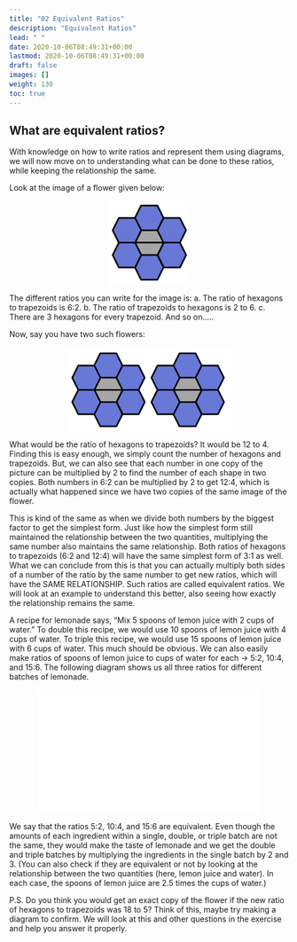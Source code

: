 ```yaml
---
title: "02 Equivalent Ratios"
description: "Equivalent Ratios"
lead: " "
date: 2020-10-06T08:49:31+00:00
lastmod: 2020-10-06T08:49:31+00:00
draft: false
images: []
weight: 130
toc: true
---
```


## What are equivalent ratios?

With knowledge on how to write ratios and represent them using diagrams, we will now move on to understanding what can be done to these ratios, while keeping the relationship the same.  

Look at the image of a flower given below: 

<img src ="R02-one-flower.png" width="150" style="display: block; margin: 0 auto;">

The different ratios you can write for the image is: 
a. The ratio of hexagons to trapezoids is 6:2. 
b. The ratio of trapezoids to hexagons is 2 to 6. 
c. There are 3 hexagons for every trapezoid. And so on.....

Now, say you have two such flowers: 

<img src ="R02-two-flowers.png" width="300" style="display: block; margin: 0 auto;">

What would be the ratio of hexagons to trapezoids? It would be 12 to 4. Finding this is easy enough, we simply count the number of hexagons and trapezoids. But, we can also see that each number in one copy of the picture can be multiplied by 2 to find the number of each shape in two copies. Both numbers in 6:2 can be multiplied by 2 to get 12:4, which is actually what happened since we have two copies of the same image of the flower. 

This is kind of the same as when we divide both numbers by the biggest factor to get the simplest form. Just like how the simplest form still maintained the relationship between the two quantities, multiplying the same number also maintains the same relationship. Both ratios of hexagons to trapezoids (6:2 and 12:4) will have the same simplest form of 3:1 as well. What we can conclude from this is that you can actually multiply both sides of a number of the ratio by the same number to get new ratios, which will have the SAME RELATIONSHIP. Such ratios are called equivalent ratios. We will look at an example to understand this better, also seeing how exactly the relationship remains the same. 

A recipe for lemonade says, “Mix 5 spoons of lemon juice with 2 cups of water.” To double this recipe, we would use 10 spoons of lemon juice with 4 cups of water. To triple this recipe, we would use 15 spoons of lemon juice with 6 cups of water. This much should be obvious. We can also easily make ratios of spoons of lemon juice to cups of water for each -> 5:2, 10:4, and 15:6. The following diagram shows us all three ratios for different batches of lemonade.

<img src ="R02-lemonade-water-equivalence-gif.gif" width="400" style="display: block; margin: 0 auto;">

We say that the ratios 5:2, 10:4, and 15:6 are equivalent. Even though the amounts of each ingredient within a single, double, or triple batch are not the same, they would make the taste of lemonade and we get the double and triple batches by multiplying the ingredients in the single batch by 2 and 3. (You can also check if they are equivalent or not by looking at the relationship between the two quantities (here, lemon juice and water). In each case, the spoons of lemon juice are 2.5 times the cups of water.)

P.S. Do you think you would get an exact copy of the flower if the new ratio of hexagons to trapezoids was 18 to 5? Think of this, maybe try making a diagram to confirm. We will look at this and other questions in the exercise and help you answer it properly. 

